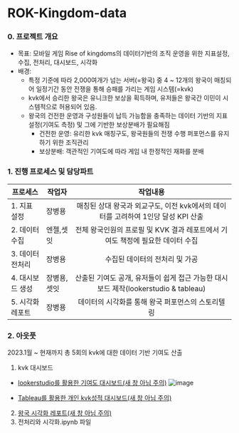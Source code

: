 # ROK-Kingdom-data

### 0. 프로젝트 개요
* 목표: 모바일 게임 Rise of kingdoms의 데이터기반의 조직 운영을 위한 지표설정, 수집, 전처리, 대시보드, 시각화
* 배경:
  * 특정 기준에 따라 2,000여개가 넘는 서버(=왕국) 중 4 ~ 12개의 왕국이 매칭되어 일정기간 동안 전쟁을 통해 승패를 가리는 게임 시스템(=kvk)
  * kvk에서 승리한 왕국은 유니크한 보상을 획득하며, 유저들은 왕국간 이민이 시스템적으로 허용되어 있음.
  * 왕국의 건전한 운영과 구성원들이 납득 가능함을 충족하는 데이터 기반의 지표설정(기여도 측정) 및 그에 기반한 보상분배가 필요해짐
    * 건전한 운영: 유리한 kvk 매칭구도, 왕국원들의 전쟁 수행 퍼포먼스를 유지하기 위한 조직관리
    * 보상분배: 객관적인 기여도에 따라 게임 내 한정적인 재화를 분배
   
### 1. 진행 프로세스 및 담당파트
|프로세스|작업자|작업내용|
|---|---|:---:|
|1. 지표 설정|장병용|매칭된 상대 왕국과 외교구도, 이전 kvk에서의 데이터를 고려하여 1인당 달성 KPI 산출|
|2. 데이터 수집|엔젤,셋잇|전체 왕국인원의 프로필 및 KVK 결과 레포트에서 기여도 책정에 필요한 데이터 수집|
|3. 데이터 전처리|장병용|수집된 데이터의 전처리 및 가공|
|4. 대시보드 생성|장병용,셋잇|산출된 기여도 공개, 유저들이 쉽게 접근 가능한 대시보드 제작(lookerstudio & tableau)|
|5. 시각화 레포트|장병용|데이터의 시각화를 통해 왕국 퍼포먼스의 스토리텔링|


### 2. 아웃풋
2023.1월 ~ 현재까지 총 5회의 kvk에 대한 데이터 기반 기여도 산출

1. kvk 대시보드
 - <a href="https://lookerstudio.google.com/u/0/reporting/22d861df-6b39-47a3-a6ec-24a18f846b09/page/9juDD?s=rzTs5uTIfW0" target="_blank">lookerstudio를 활용한 기여도 대시보드(새 창 아님 주의)</a>
![image](https://github.com/helperjby/Proejct-ROK-Kingdom-data/assets/69462995/ac8cf7fc-bd33-4ae2-84d5-5e5fc1d33d66)

 - [Tableau를 활용한 개인 kvk성적 대시보드(새 창 아님 주의)](https://public.tableau.com/app/profile/.73985057/viz/ROK1718kvkhistory/1_1?publish=yes)
2. [왕국 시각화 레포트(새 창 아님 주의)](https://helperjby.tistory.com/45)
3. 전처리와 시각화.ipynb 파일

